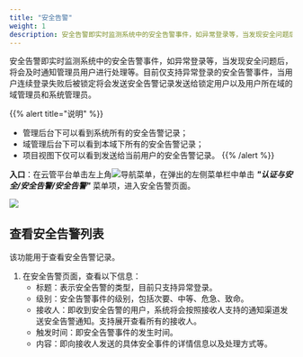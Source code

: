 ```yaml
---
title: "安全告警"
weight: 1
description: 安全告警即实时监测系统中的安全告警事件，如异常登录等，当发现安全问题后，将会及时通知管理员用户进行处理等。
---
```


安全告警即实时监测系统中的安全告警事件，如异常登录等，当发现安全问题后，将会及时通知管理员用户进行处理等。目前仅支持异常登录的安全告警事件，当用户连续登录失败后被锁定将会发送安全告警记录发送给锁定用户以及用户所在域的域管理员和系统管理员。

{{% alert title="说明" %}}
- 管理后台下可以看到系统所有的安全告警记录；
- 域管理后台下可以看到本域下所有的安全告警记录；
- 项目视图下仅可以看到发送给当前用户的安全告警记录。
{{% /alert %}}

**入口**：在云管平台单击左上角![](../../../images/intro/nav.png)导航菜单，在弹出的左侧菜单栏中单击 **_"认证与安全/安全告警/安全告警"_** 菜单项，进入安全告警页面。

![](../../../images/iam/securityalert1.png)

## 查看安全告警列表

该功能用于查看安全告警记录。

1. 在安全告警页面，查看以下信息：
    - 标题：表示安全告警的类型，目前只支持异常登录。
    - 级别：安全告警事件的级别，包括次要、中等、危急、致命。
    - 接收人：即收到安全告警的用户，系统将会按照接收人支持的通知渠道发送安全告警通知。支持展开查看所有的接收人。
    - 触发时间：即安全告警事件的发生时间。
    - 内容：即向接收人发送的具体安全事件的详情信息以及处理方式等。